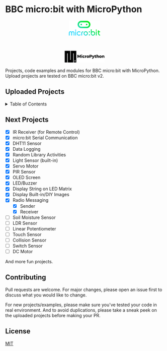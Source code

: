# BBC micro:bit with MicroPython

<p align="center">
<picture>
  <img alt="micro:bit Logo" src="Docs\microbit-logo.png" width="20%" hight="20%" >
</picture>
</p>

&nbsp;
&nbsp;

<p align="center">
<picture>
  <img alt="MicroPython Logo" src="Docs\micropython-logo.png" width="25%" hight="20%" >
</picture>
</p>

Projects, code examples and modules for BBC micro:bit with MicroPython.
Upload projects are tested on BBC micro:bit v2.

## Uploaded Projects

<details>
  <summary open="True" >Table of Contents</summary>
  <ol>
    <li>
      <a href="microbit">micro:bit only</a>
      <ul>
        <li><a href="microbit/1 display string.py">Display Text on LED Matrix</a></li>
        <li><a href="microbit/2 display images.py">Display Built-in Images</a></li>
        <li><a href="microbit/3 display DIY images.py">Display DIY Images</a></li>
        <li><a href="microbit/4 radio-sender.py">Radio Messaging: Sender</a></li>
        <li><a href="microbit/5 radio-receiver.py">Radio Messaging: Receiver</a></li>
        <li><a href="microbit/6 light-level.py">Light Sensor (built-in)</a></li>
        <li><a href="microbit/7 random-lib1.py">Random Activity: Dice</a></li>
        <li><a href="microbit/8 random-lib2.py">Random Activity: Challenges</a></li>
        <li><a href="microbit/9 data-logger.py">Data Logging</a></li>
        <li><a href="microbit/10 microbit serial.py">micro:bit Serial Communication</a></li>
      </ul>
    </li>
    <li>
      <a href="microbit_tools">Tools with micro:bit</a>
      <ul>
        <li><a href="microbit_tools/LED and Buzzer/">LED and Buzzer</a></li>
        <li><a href="microbit_tools/OLED Screen/">OLED Screen (ssd1306)</a></li>
        <li><a href="microbit_tools/PIR Sensor/">PIR Sensor (Motion Detection)</a></li>
        <li><a href="microbit_tools/Ultrasonic Sensor/">Ultrasonic Sensor</a></li>
        <li><a href="microbit_tools/Servo Motor/">Servo Motor</a></li>
        <li><a href="microbit_tools/DHT11 Sensor/">DHT11 Sensor</a></li>
        <li><a href="microbit_tools/IR Receiver/">IR Receiver (for Remote Control)</a></li>
      </ul>
    </li>
  </ol>
</details>

## Next Projects

- [x] IR Receiver (for Remote Control)
- [x] micro:bit Serial Communication
- [x] DHT11 Sensor
- [x] Data Logging
- [x] Random Library Activities
- [x] Light Sensor (built-in)
- [x] Servo Motor
- [x] PIR Sensor
- [x] OLED Screen
- [x] LED/Buzzer
- [x] Display String on LED Matrix
- [x] Display Built-in/DIY Images
- [x] Radio Messaging
  - [x] Sender
  - [x] Receiver
- [ ] Soil Moisture Sensor
- [ ] LDR Sensor
- [ ] Linear Potentiometer
- [ ] Touch Sensor
- [ ] Collision Sensor
- [ ] Switch Sensor
- [ ] DC Motor

And more fun projects.

## Contributing

Pull requests are welcome. For major changes, please open an issue first to discuss what you would like to change.

For new projects/examples, please make sure you've tested your code in real environment. And to avoid duplications, please take a sneak peek on the uploaded projects before making your PR.

## License

[MIT](https://choosealicense.com/licenses/mit/)
